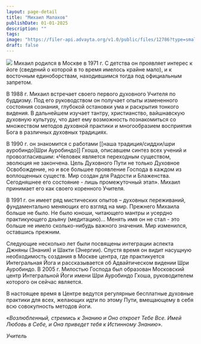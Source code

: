 ```yaml
---
layout: page-detail
title: "Михаил Малахов"
publishDate: 01-01-2025
description: ""
tags:
image: "https://filer-api.advayta.org/v1.0/public/files/12786?type=small"
draft: false
---
```

[![](https://filer-api.advayta.org/v1.0/public/files/53770?type=medium)](https://filer-api.advayta.org/v1.0/public/files/53777?type=medium)
Михаил родился в Москве в 1971 г. С детства он проявляет интерес к йоге (сведений о которой в то время имелось крайне мало), и к восточным единоборствам, находившимся тогда под официальным запретом.

В 1988 г. Михаил встречает своего первого духовного Учителя по буддизму. Под его руководством он получает опыты измененного состояния сознания, глубокой остановки ума и раскрытия тонкого видения. В дальнейшем изучает тантру, христианство, вайшнавскую духовную культуру, что дает ему возможность познакомиться со множеством методов духовной практики и многообразием восприятия Бога в различных духовных традициях.

В 1990 г. он знакомится с работами [[наша традиция/сиддхи/шри ауробиндо|Шри Ауробиндо]] Гхоша, описавшем синтез всех учений и провозгласившим: «Человек является переходным существом, эволюция не закончена. Цель Духовного Пути не только Духовное Освобождение, но и все большее проявление Господа в каждом из воплощенных существ. Мир создан для Радости и Блаженства. Сегодняшнее его состояние - лишь промежуточный этап». Михаил принимает его как своего коренного Учителя.

В 1991 г. он имеет ряд мистических опытов – духовных переживаний, фундаментально меняющих его взгляд на мир. Прежнего Михаила больше не было. Не было юноши, читающего мантры и усердно практикующего дхьяну (медитацию)... Менять имя он не стал - это больше не имело сколько-нибудь важного значения. Мир изменился, оставшись прежним.

Следующие несколько лет были посвящены интеграции аспекта Джняны (Знания) и Шакти (Энергии). Спустя время он видит насущную необходимость создания в Москве центра, где практикуется Интегральная Йога и рассказывается об Адвайтическом видении Шри Ауробиндо. В 2005 г. Милостью Господа был образован Московский центр Интегральной Йоги имени Шри Ауробиндо Гхоша, руководителем которого он сейчас является.

В настоящее время в Центре ведутся регулярные бесплатные духовные практики для всех, желающих идти по этому Пути, вмещающему в себя всю совокупность методов йоги.

«_Возлюбленный, стремись к Знанию и Оно откроет Тебе Все._ _Имей Любовь в Себе, и Она приведет тебя к Истинному Знанию_».  

_Учитель_
  
  
